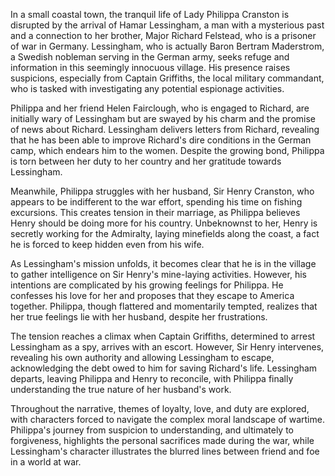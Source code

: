 In a small coastal town, the tranquil life of Lady Philippa Cranston is disrupted by the arrival of Hamar Lessingham, a man with a mysterious past and a connection to her brother, Major Richard Felstead, who is a prisoner of war in Germany. Lessingham, who is actually Baron Bertram Maderstrom, a Swedish nobleman serving in the German army, seeks refuge and information in this seemingly innocuous village. His presence raises suspicions, especially from Captain Griffiths, the local military commandant, who is tasked with investigating any potential espionage activities.

Philippa and her friend Helen Fairclough, who is engaged to Richard, are initially wary of Lessingham but are swayed by his charm and the promise of news about Richard. Lessingham delivers letters from Richard, revealing that he has been able to improve Richard's dire conditions in the German camp, which endears him to the women. Despite the growing bond, Philippa is torn between her duty to her country and her gratitude towards Lessingham.

Meanwhile, Philippa struggles with her husband, Sir Henry Cranston, who appears to be indifferent to the war effort, spending his time on fishing excursions. This creates tension in their marriage, as Philippa believes Henry should be doing more for his country. Unbeknownst to her, Henry is secretly working for the Admiralty, laying minefields along the coast, a fact he is forced to keep hidden even from his wife.

As Lessingham's mission unfolds, it becomes clear that he is in the village to gather intelligence on Sir Henry's mine-laying activities. However, his intentions are complicated by his growing feelings for Philippa. He confesses his love for her and proposes that they escape to America together. Philippa, though flattered and momentarily tempted, realizes that her true feelings lie with her husband, despite her frustrations.

The tension reaches a climax when Captain Griffiths, determined to arrest Lessingham as a spy, arrives with an escort. However, Sir Henry intervenes, revealing his own authority and allowing Lessingham to escape, acknowledging the debt owed to him for saving Richard's life. Lessingham departs, leaving Philippa and Henry to reconcile, with Philippa finally understanding the true nature of her husband's work.

Throughout the narrative, themes of loyalty, love, and duty are explored, with characters forced to navigate the complex moral landscape of wartime. Philippa's journey from suspicion to understanding, and ultimately to forgiveness, highlights the personal sacrifices made during the war, while Lessingham's character illustrates the blurred lines between friend and foe in a world at war.